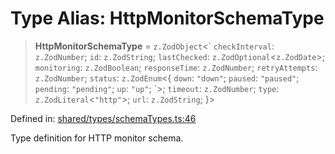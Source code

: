 # Type Alias: HttpMonitorSchemaType

> **HttpMonitorSchemaType** = `z.ZodObject`\<\` `checkInterval`: `z.ZodNumber`; `id`: `z.ZodString`; `lastChecked`: `z.ZodOptional`\<`z.ZodDate`\>; `monitoring`: `z.ZodBoolean`; `responseTime`: `z.ZodNumber`; `retryAttempts`: `z.ZodNumber`; `status`: `z.ZodEnum`\<\{ `down`: `"down"`; `paused`: `"paused"`; `pending`: `"pending"`; `up`: `"up"`; \`\>; `timeout`: `z.ZodNumber`; `type`: `z.ZodLiteral`\<`"http"`\>; `url`: `z.ZodString`; \}\>

Defined in: [shared/types/schemaTypes.ts:46](https://github.com/Nick2bad4u/Uptime-Watcher/blob/main/shared/types/schemaTypes.ts#L46)

Type definition for HTTP monitor schema.

